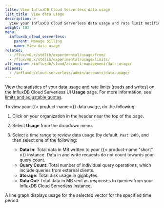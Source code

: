 ```yaml
---
title: View InfluxDB Cloud Serverless data usage
list_title: View data usage
description: >
  View your InfluxDB Cloud Serverless data usage and rate limit notifications.
weight: 103
menu:
  influxdb_cloud_serverless:
    parent: Manage billing
    name: View data usage
related:
  - /flux/v0.x/stdlib/experimental/usage/from/
  - /flux/v0.x/stdlib/experimental/usage/limits/
alt_engine: /influxdb/cloud/account-management/data-usage/
aliases:
  - /influxdb/cloud-serverless/admin/accounts/data-usage/
---
```


View the statistics of your data usage and rate limits (reads and writes) on the
InfluxDB Cloud Serverless UI **Usage** page.
For more information, see [limits and adjustable quotas](/influxdb/cloud-serverless/admin/billing/limits/).

To view your {{< product-name >}} data usage, do the following:

1.  Click on your organization in the header near the top of the page.
2.  Select **Usage** from the dropdown menu.
3.  Select a time range to review data usage (by default, `Past 24h`), and then select one of the following:

    - **Data In:** Total data in MB written to your {{< product-name "short" >}} instance.
      Data in and write requests do not count towards your query count.
    - **Query Count:** Total number of individual query operations, which include
      queries from external clients.
    - **Storage:** Total disk usage in gigabytes.
    - **Data Out:** Total data in MB sent as responses to queries from your
      InfluxDB Cloud Serverless instance.

A line graph displays usage for the selected vector for the specified time period.
